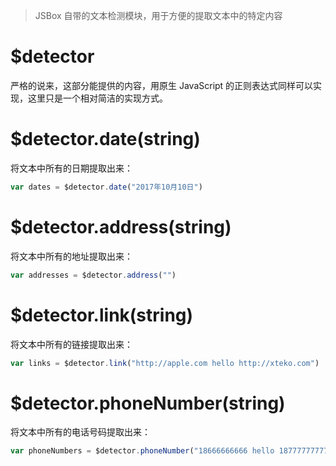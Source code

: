 > JSBox 自带的文本检测模块，用于方便的提取文本中的特定内容

# $detector

严格的说来，这部分能提供的内容，用原生 JavaScript 的正则表达式同样可以实现，这里只是一个相对简洁的实现方式。

# $detector.date(string)

将文本中所有的日期提取出来：

```js
var dates = $detector.date("2017年10月10日")
```

# $detector.address(string)

将文本中所有的地址提取出来：

```js
var addresses = $detector.address("")
```

# $detector.link(string)

将文本中所有的链接提取出来：

```js
var links = $detector.link("http://apple.com hello http://xteko.com")
```

# $detector.phoneNumber(string)

将文本中所有的电话号码提取出来：

```js
var phoneNumbers = $detector.phoneNumber("18666666666 hello 18777777777")
```
